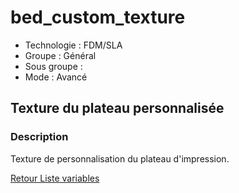 # bed_custom_texture

* Technologie : FDM/SLA
* Groupe : Général
* Sous groupe : 
* Mode : Avancé

## Texture du plateau personnalisée

### Description

Texture de personnalisation du plateau d'impression.


[Retour Liste variables](variable_list.md)
